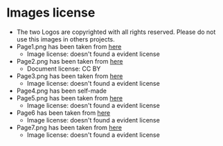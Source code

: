 # Images license

- The two Logos are copyrighted with all rights reserved. Please do not use this images in others projects.
- Page1.png has been taken from [here](https://www.pa.ingv.it/index.php/laboratorio-di-elettronica/)
  - Image license: doesn't found a evident license
- Page2.png has been taken from [here](https://www.researchgate.net/publication/313403550_3D_Modeling_and_Printing_Technologies_in_Neurosurgery)
  - Document license: CC BY
- Page3.png has been taken from [here](https://www.selwynlibraries.co.nz/whats-on/3d-printing)
  - Image license: doesn't found a evident license
- Page4.png has been self-made
- Page5.png has been taken from [here](http://www.polvereditempo.it/portfolio_page/la-bottega/)
  - Image license: doesn't found a evident license
- Page6 has been taken from [here](https://www.cpp.edu/siil/what-we-offer/equipment-training-pages/3d-training.shtml)
  - Image license: doesn't found a evident license
- Page7.png has been taken from [here](https://x.com/EU_Commission/status/1639613604067672065)
  - Image license: doesn't found a evident license
